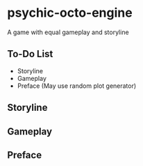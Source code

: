 # psychic-octo-engine
A game with equal gameplay and storyline

## To-Do List
* Storyline
* Gameplay
* Preface (May use random plot generator)

## Storyline

## Gameplay

## Preface
